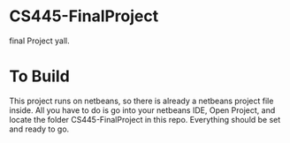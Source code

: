 # CS445-FinalProject
final Project yall.
# To Build
This project runs on netbeans, so there is already a netbeans project file inside. All you have to do is go into your netbeans IDE, Open Project, and
locate the folder CS445-FinalProject in this repo. Everything should be set and ready to go.
